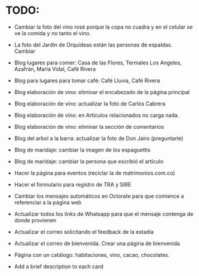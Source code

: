 # TODO:
- Cambiar la foto del vino rosé porque la copa no cuadra y en el celular se ve la comida y no tanto el vino.
- La foto del Jardín de Orquídeas están las personas de espaldas. Cambiar
- Blog lugares para comer: Casa de las Flores, Termales Los Angeles, Azafrán, María Vidal, Café Rivera
- Blog para lugares para tomar café: Café Lluvia, Café Rivera
- Blog elaboración de vino: eliminar el encabezado de la página principal
- Blog elaboración de vino: actualizar la foto de Carlos Cabrera
- Blog elaboración de vino: en Artículos relacionados no carga nada.
- Blog elaboración de vino: eliminar la sección de comentarios
- Blog del arbol a la barra: actualizar la foto de Don Jairo (preguntarle)
- Blog de maridaje: cambiar la imagen de los espaguettis
- Blog de maridaje: cambiar la persona que escribió el artículo
- Hacer la página para eventos (reciclar la de matrimonios.com.co)
- Hacer el formulario para registro de TRA y SIRE
- Cambiar los mensajes automáticos en Octorate para que comience a referenciar a la página web
- Actualizar todos los links de Whatsapp para que el mensaje contenga de donde provienen
- Actualizar el correo solicitando el feedback de la estadía
- Actualizar el correo de bienvenida. Crear una página de bienvenida
- Página con un catálogo: habitaciones, vino, cacao, chocolates.


- Add a brief description to each card